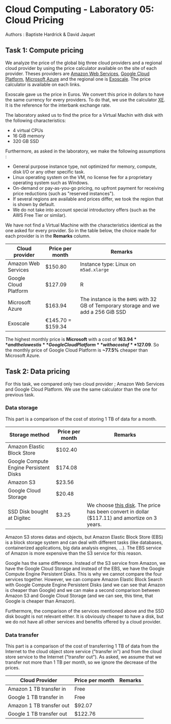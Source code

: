 # Cloud Computing - Laboratory 05: Cloud Pricing

Authors : Baptiste Hardrick & David Jaquet

## Task 1: Compute pricing

We analyze the price of the global big three cloud providers and a regional cloud provider by using the price calculator available on the site of each provider. Theses providers are [Amazon Web Services](https://calculator.s3.amazonaws.com/index.html), [Google Cloud Platform](https://cloud.google.com/products/calculator), [Microsoft Azure](https://azure.microsoft.com/en-us/pricing/calculator/) and the regional one is [Exoscale](https://www.exoscale.com/pricing/). The price calculator is available on each links.

Exoscale gave us the price in Euros. We convert this price in dollars to have the same currency for every providers. To do that, we use the calculator [XE](https://www.xe.com/). It is the reference for the interbank exchange rate.

The laboratory asked us to find the price for a Virtual Machin with disk with the following characteristics:

- 4 virtual CPUs
- 16 GiB memory
- 320 GB SSD

Furthermore, as asked in the laboratory, we make the following assumptions :

- General purpose instance type, not optimized for memory, compute, disk I/O or any other specific task.
- Linux operating system on the VM, no license fee for a proprietary operating system such as Windows.
- On-demand or pay-as-you-go pricing, no upfront payment for receiving price reductions (such as "reserved instances").
- If several regions are available and prices differ, we took the region that is shown by default.
- We do not take into account special introductory offers (such as the AWS Free Tier or similar).

We have not find a Virtual Machine with the characteristics identical as the one asked for every provider. So in the table below, the choice made for each provider is in the **Remarks** column.

| Cloud provider        | Price per month   | Remarks                                                      |
| --------------------- | ----------------- | ------------------------------------------------------------ |
| Amazon Web Services   | $150.80           | Instance type: Linux on `m5ad.xlarge`                        |
| Google Cloud Platform | $127.09           | R                                                            |
| Microsoft Azure       | $163.94           | The instance is the `B4MS` with 32 GB of Temporary storage and we add a 256 GiB SSD |
| Exoscale              | €145.70 = $159.34 |                                                              |

The highest monthly price is **Microsoft** with a cost of **$163.94** and the lowest is **Google Cloud Platform** with a cost of **$127.09**. So the monthly price of Google Cloud Platform is **~77.5%** cheaper than Microsoft Azure.

## Task 2: Data pricing

For this task, we compared only two cloud provider ; Amazon Web Services and Google Cloud Platform. We use the same calculator than the one for previous task.

### Data storage

This part is a comparison of the cost of storing 1 TB of data for a month.

| Storage method                         | Price per month | Remarks                                                      |
| -------------------------------------- | --------------- | ------------------------------------------------------------ |
| Amazon Elastic Block Store             | $102.40         |                                                              |
| Google Compute Engine Persistent Disks | $174.08         |                                                              |
| Amazon S3                              | $23.56          |                                                              |
| Google Cloud Storage                   | $20.48          |                                                              |
| SSD Disk bought at Digitec             | $3.25           | We choose [this disk](https://www.digitec.ch/fr/s1/product/samsung-860-qvo-1000go-25-ssd-10212273). The price has been convert in dollar ($117.11) and amortize on 3 years. |

Amazon S3 stores datas and objects, but Amazon Elastic Block Store (EBS) is a block storage system and can deal with different tasks (like databases, containerized applications, big data analysis engines, ...). The EBS service of Amazon is more expensive than the S3 service for this reason.

Google has the same difference. Instead of the S3 service from Amazon, we have the Google Cloud Storage and instead of the EBS, we have the Google Compute Engine Persistent Disks. This is why we cannot compare the four services together. However, we can compare Amazon Elastic Block Search with Google Compute Engine Persistent Disks (and we can see that Amazon is cheaper than Google) and we can make a second comparison between Amazon S3 and Google Cloud Storage (and we can see, this time, that Google is cheaper than Amazon).

Furthermore, the comparison of the services mentioned above and the SSD disk bought is not relevant either. It is obviously cheaper to have a disk, but we do not have all other services and benefits offered by a cloud provider.

### Data transfer

This  part is a comparison of the cost of transferring 1 TB of data from the Internet to the cloud object store service ("transfer in") and from the cloud store service to the Internet ("transfer out"). As asked, we assume that we transfer not more than 1 TB per month, so we ignore the decrease of the prices.

| Cloud Provider           | Price per month | Remarks |
| ------------------------ | --------------- | ------- |
| Amazon 1 TB transfer in  | Free            |         |
| Google 1 TB transfer in  | Free            |         |
| Amazon 1 TB transfer out | $92.07          |         |
| Google 1 TB transfer out | $122.76         |         |

